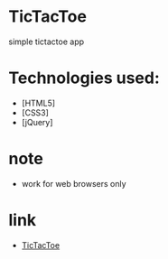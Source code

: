 # TicTacToe
simple tictactoe app 
# Technologies used:

- [HTML5]
- [CSS3]
- [jQuery]

# note
- work for web browsers only

# link
* [TicTacToe](https://tictactoemh3yad.netlify.app/)
